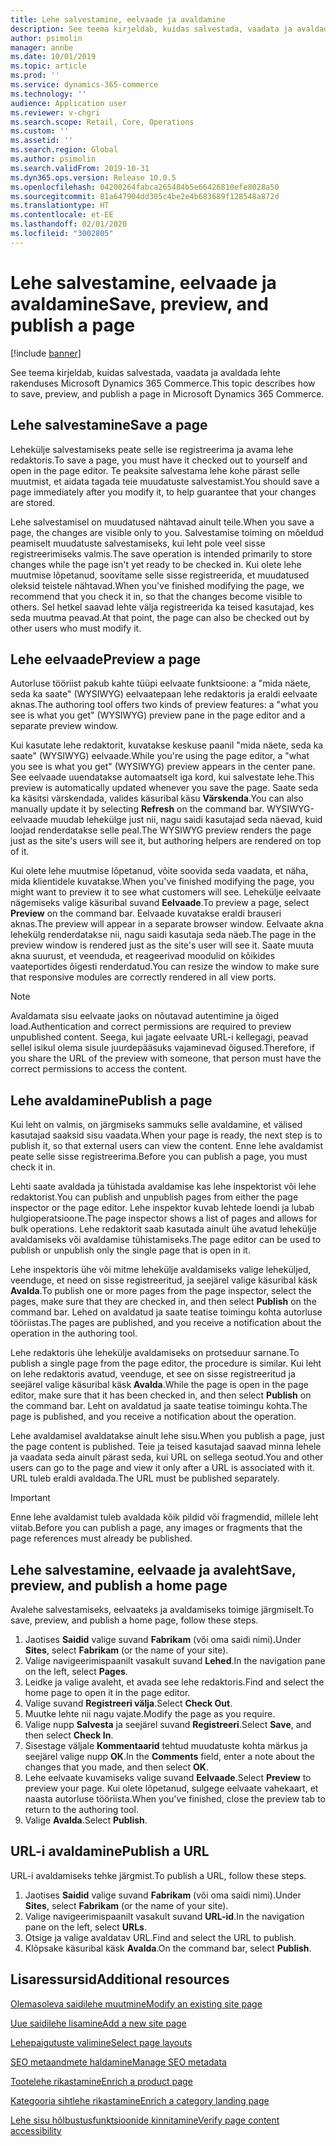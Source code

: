 ```yaml
---
title: Lehe salvestamine, eelvaade ja avaldamine
description: See teema kirjeldab, kuidas salvestada, vaadata ja avaldada lehte rakenduses Microsoft Dynamics 365 Commerce.
author: psimolin
manager: annbe
ms.date: 10/01/2019
ms.topic: article
ms.prod: ''
ms.service: dynamics-365-commerce
ms.technology: ''
audience: Application user
ms.reviewer: v-chgri
ms.search.scope: Retail, Core, Operations
ms.custom: ''
ms.assetid: ''
ms.search.region: Global
ms.author: psimolin
ms.search.validFrom: 2019-10-31
ms.dyn365.ops.version: Release 10.0.5
ms.openlocfilehash: 04200264fabca265484b5e66426810efe8028a50
ms.sourcegitcommit: 81a647904dd305c4be2e4b683689f128548a872d
ms.translationtype: HT
ms.contentlocale: et-EE
ms.lasthandoff: 02/01/2020
ms.locfileid: "3002805"
---
```

# <a name="save-preview-and-publish-a-page"></a><span data-ttu-id="9cfe7-103">Lehe salvestamine, eelvaade ja avaldamine</span><span class="sxs-lookup"><span data-stu-id="9cfe7-103">Save, preview, and publish a page</span></span>


[!include [banner](includes/banner.md)]

<span data-ttu-id="9cfe7-104">See teema kirjeldab, kuidas salvestada, vaadata ja avaldada lehte rakenduses Microsoft Dynamics 365 Commerce.</span><span class="sxs-lookup"><span data-stu-id="9cfe7-104">This topic describes how to save, preview, and publish a page in Microsoft Dynamics 365 Commerce.</span></span>

## <a name="save-a-page"></a><span data-ttu-id="9cfe7-105">Lehe salvestamine</span><span class="sxs-lookup"><span data-stu-id="9cfe7-105">Save a page</span></span>

<span data-ttu-id="9cfe7-106">Lehekülje salvestamiseks peate selle ise registreerima ja avama lehe redaktoris.</span><span class="sxs-lookup"><span data-stu-id="9cfe7-106">To save a page, you must have it checked out to yourself and open in the page editor.</span></span> <span data-ttu-id="9cfe7-107">Te peaksite salvestama lehe kohe pärast selle muutmist, et aidata tagada teie muudatuste salvestamist.</span><span class="sxs-lookup"><span data-stu-id="9cfe7-107">You should save a page immediately after you modify it, to help guarantee that your changes are stored.</span></span>

<span data-ttu-id="9cfe7-108">Lehe salvestamisel on muudatused nähtavad ainult teile.</span><span class="sxs-lookup"><span data-stu-id="9cfe7-108">When you save a page, the changes are visible only to you.</span></span> <span data-ttu-id="9cfe7-109">Salvestamise toiming on mõeldud peamiselt muudatuste salvestamiseks, kui leht pole veel sisse registreerimiseks valmis.</span><span class="sxs-lookup"><span data-stu-id="9cfe7-109">The save operation is intended primarily to store changes while the page isn't yet ready to be checked in.</span></span> <span data-ttu-id="9cfe7-110">Kui olete lehe muutmise lõpetanud, soovitame selle sisse registreerida, et muudatused oleksid teistele nähtavad.</span><span class="sxs-lookup"><span data-stu-id="9cfe7-110">When you've finished modifying the page, we recommend that you check it in, so that the changes become visible to others.</span></span> <span data-ttu-id="9cfe7-111">Sel hetkel saavad lehte välja registreerida ka teised kasutajad, kes seda muutma peavad.</span><span class="sxs-lookup"><span data-stu-id="9cfe7-111">At that point, the page can also be checked out by other users who must modify it.</span></span>

## <a name="preview-a-page"></a><span data-ttu-id="9cfe7-112">Lehe eelvaade</span><span class="sxs-lookup"><span data-stu-id="9cfe7-112">Preview a page</span></span>

<span data-ttu-id="9cfe7-113">Autorluse tööriist pakub kahte tüüpi eelvaate funktsioone: a "mida näete, seda ka saate" (WYSIWYG) eelvaatepaan lehe redaktoris ja eraldi eelvaate aknas.</span><span class="sxs-lookup"><span data-stu-id="9cfe7-113">The authoring tool offers two kinds of preview features: a "what you see is what you get" (WYSIWYG) preview pane in the page editor and a separate preview window.</span></span>

<span data-ttu-id="9cfe7-114">Kui kasutate lehe redaktorit, kuvatakse keskuse paanil "mida näete, seda ka saate" (WYSIWYG) eelvaade.</span><span class="sxs-lookup"><span data-stu-id="9cfe7-114">While you're using the page editor, a "what you see is what you get" (WYSIWYG) preview appears in the center pane.</span></span> <span data-ttu-id="9cfe7-115">See eelvaade uuendatakse automaatselt iga kord, kui salvestate lehe.</span><span class="sxs-lookup"><span data-stu-id="9cfe7-115">This preview is automatically updated whenever you save the page.</span></span> <span data-ttu-id="9cfe7-116">Saate seda ka käsitsi värskendada, valides käsuribal käsu **Värskenda**.</span><span class="sxs-lookup"><span data-stu-id="9cfe7-116">You can also manually update it by selecting **Refresh** on the command bar.</span></span> <span data-ttu-id="9cfe7-117">WYSIWYG-eelvaade muudab lehekülge just nii, nagu saidi kasutajad seda näevad, kuid loojad renderdatakse selle peal.</span><span class="sxs-lookup"><span data-stu-id="9cfe7-117">The WYSIWYG preview renders the page just as the site's users will see it, but authoring helpers are rendered on top of it.</span></span>

<span data-ttu-id="9cfe7-118">Kui olete lehe muutmise lõpetanud, võite soovida seda vaadata, et näha, mida klientidele kuvatakse.</span><span class="sxs-lookup"><span data-stu-id="9cfe7-118">When you've finished modifying the page, you might want to preview it to see what customers will see.</span></span> <span data-ttu-id="9cfe7-119">Lehekülje eelvaate nägemiseks valige käsuribal suvand **Eelvaade**.</span><span class="sxs-lookup"><span data-stu-id="9cfe7-119">To preview a page, select **Preview** on the command bar.</span></span> <span data-ttu-id="9cfe7-120">Eelvaade kuvatakse eraldi brauseri aknas.</span><span class="sxs-lookup"><span data-stu-id="9cfe7-120">The preview will appear in a separate browser window.</span></span> <span data-ttu-id="9cfe7-121">Eelvaate akna lehekülg renderdatakse nii, nagu saidi kasutaja seda näeb.</span><span class="sxs-lookup"><span data-stu-id="9cfe7-121">The page in the preview window is rendered just as the site's user will see it.</span></span> <span data-ttu-id="9cfe7-122">Saate muuta akna suurust, et veenduda, et reageerivad moodulid on kõikides vaateportides õigesti renderdatud.</span><span class="sxs-lookup"><span data-stu-id="9cfe7-122">You can resize the window to make sure that responsive modules are correctly rendered in all view ports.</span></span>

> [!NOTE]
> <span data-ttu-id="9cfe7-123">Avaldamata sisu eelvaate jaoks on nõutavad autentimine ja õiged load.</span><span class="sxs-lookup"><span data-stu-id="9cfe7-123">Authentication and correct permissions are required to preview unpublished content.</span></span> <span data-ttu-id="9cfe7-124">Seega, kui jagate eelvaate URL-i kellegagi, peavad sellel isikul olema sisule juurdepääsuks vajaminevad õigused.</span><span class="sxs-lookup"><span data-stu-id="9cfe7-124">Therefore, if you share the URL of the preview with someone, that person must have the correct permissions to access the content.</span></span>

## <a name="publish-a-page"></a><span data-ttu-id="9cfe7-125">Lehe avaldamine</span><span class="sxs-lookup"><span data-stu-id="9cfe7-125">Publish a page</span></span>

<span data-ttu-id="9cfe7-126">Kui leht on valmis, on järgmiseks sammuks selle avaldamine, et välised kasutajad saaksid sisu vaadata.</span><span class="sxs-lookup"><span data-stu-id="9cfe7-126">When your page is ready, the next step is to publish it, so that external users can view the content.</span></span> <span data-ttu-id="9cfe7-127">Enne lehe avaldamist peate selle sisse registreerima.</span><span class="sxs-lookup"><span data-stu-id="9cfe7-127">Before you can publish a page, you must check it in.</span></span>

<span data-ttu-id="9cfe7-128">Lehti saate avaldada ja tühistada avaldamise kas lehe inspektorist või lehe redaktorist.</span><span class="sxs-lookup"><span data-stu-id="9cfe7-128">You can publish and unpublish pages from either the page inspector or the page editor.</span></span> <span data-ttu-id="9cfe7-129">Lehe inspektor kuvab lehtede loendi ja lubab hulgioperatsioone.</span><span class="sxs-lookup"><span data-stu-id="9cfe7-129">The page inspector shows a list of pages and allows for bulk operations.</span></span> <span data-ttu-id="9cfe7-130">Lehe redaktorit saab kasutada ainult ühe avatud lehekülje avaldamiseks või avaldamise tühistamiseks.</span><span class="sxs-lookup"><span data-stu-id="9cfe7-130">The page editor can be used to publish or unpublish only the single page that is open in it.</span></span>

<span data-ttu-id="9cfe7-131">Lehe inspektoris ühe või mitme lehekülje avaldamiseks valige leheküljed, veenduge, et need on sisse registreeritud, ja seejärel valige käsuribal käsk **Avalda**.</span><span class="sxs-lookup"><span data-stu-id="9cfe7-131">To publish one or more pages from the page inspector, select the pages, make sure that they are checked in, and then select **Publish** on the command bar.</span></span> <span data-ttu-id="9cfe7-132">Lehed on avaldatud ja saate teatise toimingu kohta autorluse tööriistas.</span><span class="sxs-lookup"><span data-stu-id="9cfe7-132">The pages are published, and you receive a notification about the operation in the authoring tool.</span></span>

<span data-ttu-id="9cfe7-133">Lehe redaktoris ühe lehekülje avaldamiseks on protseduur sarnane.</span><span class="sxs-lookup"><span data-stu-id="9cfe7-133">To publish a single page from the page editor, the procedure is similar.</span></span> <span data-ttu-id="9cfe7-134">Kui leht on lehe redaktoris avatud, veenduge, et see on sisse registreeritud ja seejärel valige käsuribal käsk **Avalda**.</span><span class="sxs-lookup"><span data-stu-id="9cfe7-134">While the page is open in the page editor, make sure that it has been checked in, and then select **Publish** on the command bar.</span></span> <span data-ttu-id="9cfe7-135">Leht on avaldatud ja saate teatise toimingu kohta.</span><span class="sxs-lookup"><span data-stu-id="9cfe7-135">The page is published, and you receive a notification about the operation.</span></span>

<span data-ttu-id="9cfe7-136">Lehe avaldamisel avaldatakse ainult lehe sisu.</span><span class="sxs-lookup"><span data-stu-id="9cfe7-136">When you publish a page, just the page content is published.</span></span> <span data-ttu-id="9cfe7-137">Teie ja teised kasutajad saavad minna lehele ja vaadata seda ainult pärast seda, kui URL on sellega seotud.</span><span class="sxs-lookup"><span data-stu-id="9cfe7-137">You and other users can go to the page and view it only after a URL is associated with it.</span></span> <span data-ttu-id="9cfe7-138">URL tuleb eraldi avaldada.</span><span class="sxs-lookup"><span data-stu-id="9cfe7-138">The URL must be published separately.</span></span>

> [!IMPORTANT]
> <span data-ttu-id="9cfe7-139">Enne lehe avaldamist tuleb avaldada kõik pildid või fragmendid, millele leht viitab.</span><span class="sxs-lookup"><span data-stu-id="9cfe7-139">Before you can publish a page, any images or fragments that the page references must already be published.</span></span>

## <a name="save-preview-and-publish-a-home-page"></a><span data-ttu-id="9cfe7-140">Lehe salvestamine, eelvaade ja avaleht</span><span class="sxs-lookup"><span data-stu-id="9cfe7-140">Save, preview, and publish a home page</span></span>

<span data-ttu-id="9cfe7-141">Avalehe salvestamiseks, eelvaateks ja avaldamiseks toimige järgmiselt.</span><span class="sxs-lookup"><span data-stu-id="9cfe7-141">To save, preview, and publish a home page, follow these steps.</span></span>

1. <span data-ttu-id="9cfe7-142">Jaotises **Saidid** valige suvand **Fabrikam** (või oma saidi nimi).</span><span class="sxs-lookup"><span data-stu-id="9cfe7-142">Under **Sites**, select **Fabrikam** (or the name of your site).</span></span>
1. <span data-ttu-id="9cfe7-143">Valige navigeerimispaanilt vasakult suvand **Lehed**.</span><span class="sxs-lookup"><span data-stu-id="9cfe7-143">In the navigation pane on the left, select **Pages**.</span></span>
1. <span data-ttu-id="9cfe7-144">Leidke ja valige avaleht, et avada see lehe redaktoris.</span><span class="sxs-lookup"><span data-stu-id="9cfe7-144">Find and select the home page to open it in the page editor.</span></span>
1. <span data-ttu-id="9cfe7-145">Valige suvand **Registreeri välja**.</span><span class="sxs-lookup"><span data-stu-id="9cfe7-145">Select **Check Out**.</span></span>
1. <span data-ttu-id="9cfe7-146">Muutke lehte nii nagu vajate.</span><span class="sxs-lookup"><span data-stu-id="9cfe7-146">Modify the page as you require.</span></span>
1. <span data-ttu-id="9cfe7-147">Valige nupp **Salvesta** ja seejärel suvand **Registreeri**.</span><span class="sxs-lookup"><span data-stu-id="9cfe7-147">Select **Save**, and then select **Check In**.</span></span>
1. <span data-ttu-id="9cfe7-148">Sisestage väljale **Kommentaarid** tehtud muudatuste kohta märkus ja seejärel valige nupp **OK**.</span><span class="sxs-lookup"><span data-stu-id="9cfe7-148">In the **Comments** field, enter a note about the changes that you made, and then select **OK**.</span></span>
1. <span data-ttu-id="9cfe7-149">Lehe eelvaate kuvamiseks valige suvand **Eelvaade**.</span><span class="sxs-lookup"><span data-stu-id="9cfe7-149">Select **Preview** to preview your page.</span></span> <span data-ttu-id="9cfe7-150">Kui olete lõpetanud, sulgege eelvaate vahekaart, et naasta autorluse tööriista.</span><span class="sxs-lookup"><span data-stu-id="9cfe7-150">When you've finished, close the preview tab to return to the authoring tool.</span></span>
1. <span data-ttu-id="9cfe7-151">Valige **Avalda**.</span><span class="sxs-lookup"><span data-stu-id="9cfe7-151">Select **Publish**.</span></span>

## <a name="publish-a-url"></a><span data-ttu-id="9cfe7-152">URL-i avaldamine</span><span class="sxs-lookup"><span data-stu-id="9cfe7-152">Publish a URL</span></span>

<span data-ttu-id="9cfe7-153">URL-i avaldamiseks tehke järgmist.</span><span class="sxs-lookup"><span data-stu-id="9cfe7-153">To publish a URL, follow these steps.</span></span>

1. <span data-ttu-id="9cfe7-154">Jaotises **Saidid** valige suvand **Fabrikam** (või oma saidi nimi).</span><span class="sxs-lookup"><span data-stu-id="9cfe7-154">Under **Sites**, select **Fabrikam** (or the name of your site).</span></span>
1. <span data-ttu-id="9cfe7-155">Valige navigeerimispaanilt vasakult suvand **URL-id**.</span><span class="sxs-lookup"><span data-stu-id="9cfe7-155">In the navigation pane on the left, select **URLs**.</span></span>
1. <span data-ttu-id="9cfe7-156">Otsige ja valige avaldatav URL.</span><span class="sxs-lookup"><span data-stu-id="9cfe7-156">Find and select the URL to publish.</span></span>
1. <span data-ttu-id="9cfe7-157">Klõpsake käsuribal käsk **Avalda**.</span><span class="sxs-lookup"><span data-stu-id="9cfe7-157">On the command bar, select **Publish**.</span></span>

## <a name="additional-resources"></a><span data-ttu-id="9cfe7-158">Lisaressursid</span><span class="sxs-lookup"><span data-stu-id="9cfe7-158">Additional resources</span></span>

[<span data-ttu-id="9cfe7-159">Olemasoleva saidilehe muutmine</span><span class="sxs-lookup"><span data-stu-id="9cfe7-159">Modify an existing site page</span></span>](modify-existing-page.md)

[<span data-ttu-id="9cfe7-160">Uue saidilehe lisamine</span><span class="sxs-lookup"><span data-stu-id="9cfe7-160">Add a new site page</span></span>](add-new-page.md)

[<span data-ttu-id="9cfe7-161">Lehepaigutuste valimine</span><span class="sxs-lookup"><span data-stu-id="9cfe7-161">Select page layouts</span></span>](select-page-layouts.md)

[<span data-ttu-id="9cfe7-162">SEO metaandmete haldamine</span><span class="sxs-lookup"><span data-stu-id="9cfe7-162">Manage SEO metadata</span></span>](manage-seo-metadata.md)

[<span data-ttu-id="9cfe7-163">Tootelehe rikastamine</span><span class="sxs-lookup"><span data-stu-id="9cfe7-163">Enrich a product page</span></span>](enrich-product-page.md)

[<span data-ttu-id="9cfe7-164">Kategooria sihtlehe rikastamine</span><span class="sxs-lookup"><span data-stu-id="9cfe7-164">Enrich a category landing page</span></span>](enrich-category-page.md)

[<span data-ttu-id="9cfe7-165">Lehe sisu hõlbustusfunktsioonide kinnitamine</span><span class="sxs-lookup"><span data-stu-id="9cfe7-165">Verify page content accessibility</span></span>](verify-accessibility.md)
